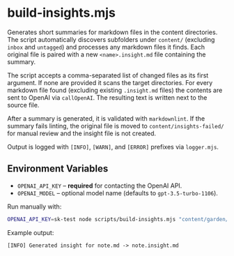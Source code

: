 # build-insights.mjs

Generates short summaries for markdown files in the content directories. The script automatically discovers subfolders under `content/` (excluding `inbox` and `untagged`) and processes any markdown files it finds. Each original file is paired with a new `<name>.insight.md` file containing the summary.

The script accepts a comma-separated list of changed files as its first argument. If none are provided it scans the target directories. For every markdown file found (excluding existing `.insight.md` files) the contents are sent to OpenAI via `callOpenAI`. The resulting text is written next to the source file.

After a summary is generated, it is validated with `markdownlint`. If the summary fails linting, the original file is moved to `content/insights-failed/` for manual review and the insight file is not created.

Output is logged with `[INFO]`, `[WARN]`, and `[ERROR]` prefixes via `logger.mjs`.

## Environment Variables

- `OPENAI_API_KEY` – **required** for contacting the OpenAI API.
- `OPENAI_MODEL` – optional model name (defaults to `gpt-3.5-turbo-1106`).

Run manually with:

```bash
OPENAI_API_KEY=sk-test node scripts/build-insights.mjs "content/garden/note.md"
```

Example output:

```text
[INFO] Generated insight for note.md -> note.insight.md
```
